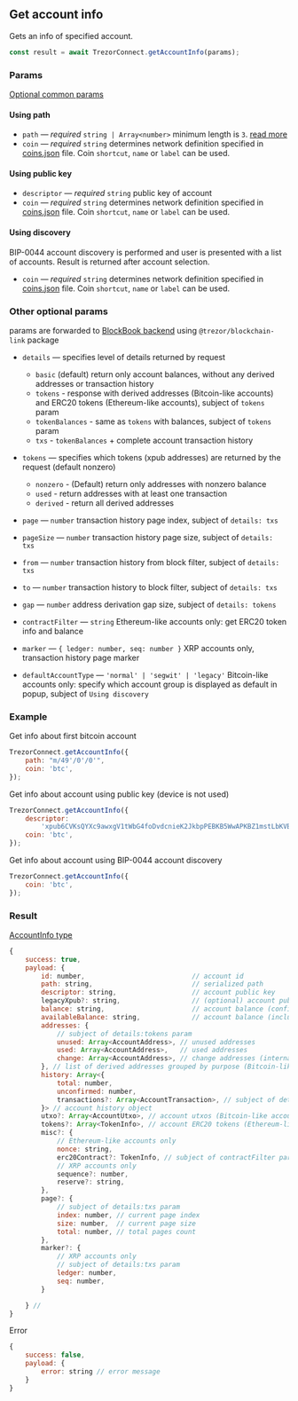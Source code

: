 ## Get account info

Gets an info of specified account.

```javascript
const result = await TrezorConnect.getAccountInfo(params);
```

### Params

[Optional common params](commonParams.md)

#### Using path

-   `path` — _required_ `string | Array<number>` minimum length is `3`. [read more](../path.md)
-   `coin` — _required_ `string` determines network definition specified in [coins.json](https://github.com/trezor/trezor-suite/blob/develop/packages/connect-common/files/coins.json) file. Coin `shortcut`, `name` or `label` can be used.

#### Using public key

-   `descriptor` — _required_ `string` public key of account
-   `coin` — _required_ `string` determines network definition specified in [coins.json](https://github.com/trezor/trezor-suite/blob/develop/packages/connect-common/files/coins.json) file. Coin `shortcut`, `name` or `label` can be used.

#### Using discovery

BIP-0044 account discovery is performed and user is presented with a list of accounts. Result is returned after account selection.

-   `coin` — _required_ `string` determines network definition specified in [coins.json](https://github.com/trezor/trezor-suite/blob/develop/packages/connect-common/files/coins.json) file. Coin `shortcut`, `name` or `label` can be used.

### Other optional params

params are forwarded to [BlockBook backend](https://github.com/trezor/blockbook/blob/master/docs/api.md#api-v2) using `@trezor/blockchain-link` package

-   `details` — specifies level of details returned by request

    -   `basic` (default) return only account balances, without any derived addresses or transaction history
    -   `tokens` - response with derived addresses (Bitcoin-like accounts) and ERC20 tokens (Ethereum-like accounts), subject of `tokens` param
    -   `tokenBalances` - same as `tokens` with balances, subject of `tokens` param
    -   `txs` - `tokenBalances` + complete account transaction history

-   `tokens` — specifies which tokens (xpub addresses) are returned by the request (default nonzero)

    -   `nonzero` - (Default) return only addresses with nonzero balance
    -   `used` - return addresses with at least one transaction
    -   `derived` - return all derived addresses

-   `page` — `number` transaction history page index, subject of `details: txs`
-   `pageSize` — `number` transaction history page size, subject of `details: txs`
-   `from` — `number` transaction history from block filter, subject of `details: txs`
-   `to` — `number` transaction history to block filter, subject of `details: txs`
-   `gap` — `number` address derivation gap size, subject of `details: tokens`
-   `contractFilter` — `string` Ethereum-like accounts only: get ERC20 token info and balance
-   `marker` — `{ ledger: number, seq: number }` XRP accounts only, transaction history page marker
-   `defaultAccountType` — `'normal' | 'segwit' | 'legacy'` Bitcoin-like accounts only: specify which account group is displayed as default in popup, subject of `Using discovery`

### Example

Get info about first bitcoin account

```javascript
TrezorConnect.getAccountInfo({
    path: "m/49'/0'/0'",
    coin: 'btc',
});
```

Get info about account using public key (device is not used)

```javascript
TrezorConnect.getAccountInfo({
    descriptor:
        'xpub6CVKsQYXc9awxgV1tWbG4foDvdcnieK2JkbpPEBKB5WwAPKBZ1mstLbKVB4ov7QzxzjaxNK6EfmNY5Jsk2cG26EVcEkycGW4tchT2dyUhrx',
    coin: 'btc',
});
```

Get info about account using BIP-0044 account discovery

```javascript
TrezorConnect.getAccountInfo({
    coin: 'btc',
});
```

### Result

[AccountInfo type](https://github.com/trezor/trezor-suite/blob/develop/packages/connect/src/types/account.ts)

```javascript
{
    success: true,
    payload: {
        id: number,                           // account id
        path: string,                         // serialized path
        descriptor: string,                   // account public key
        legacyXpub?: string,                  // (optional) account public key in legacy format (only for segwit and segwit native accounts)
        balance: string,                      // account balance (confirmed transactions only)
        availableBalance: string,             // account balance (including unconfirmed transactions)
        addresses: {
            // subject of details:tokens param
            unused: Array<AccountAddress>, // unused addresses
            used: Array<AccountAddress>,   // used addresses
            change: Array<AccountAddress>, // change addresses (internal)
        }, // list of derived addresses grouped by purpose (Bitcoin-like accounts)
        history: Array<{
            total: number,
            unconfirmed: number,
            transactions?: Array<AccountTransaction>, // subject of details:txs param
        }> // account history object
        utxo?: Array<AccountUtxo>, // account utxos (Bitcoin-like accounts), subject of details:tokens param
        tokens?: Array<TokenInfo>, // account ERC20 tokens (Ethereum-like accounts), subject of details:tokens param
        misc?: {
            // Ethereum-like accounts only
            nonce: string,
            erc20Contract?: TokenInfo, // subject of contractFilter param
            // XRP accounts only
            sequence?: number,
            reserve?: string,
        },
        page?: {
            // subject of details:txs param
            index: number, // current page index
            size: number,  // current page size
            total: number, // total pages count
        },
        marker?: {
            // XRP accounts only
            // subject of details:txs param
            ledger: number,
            seq: number,
        }

    } //
}
```

Error

```javascript
{
    success: false,
    payload: {
        error: string // error message
    }
}
```
